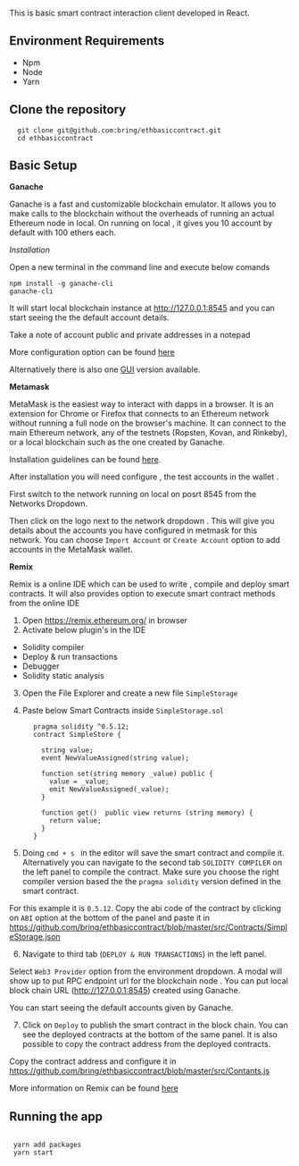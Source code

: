This is basic smart contract interaction client developed in React. 

## Environment Requirements

  - Npm 
  - Node
  - Yarn
  
## Clone the repository 

```
  git clone git@github.com:bring/ethbasiccontract.git
  cd ethbasiccontract
 ```

## Basic Setup 
  
  **Ganache**
  
  Ganache is a fast and customizable blockchain emulator. It allows you to make calls to the blockchain without the overheads     of running an actual Ethereum node in local. On running on local , it gives you 10 account by default with 100 ethers each.

  *Installation*
  
  Open a new terminal in the command line and execute below comands 
  
    npm install -g ganache-cli
    ganache-cli
  
  It will start local blockchain instance at http://127.0.0.1:8545 and you can start seeing the the default account details.
  
  Take a note of account public and private addresses in a notepad
  
  More configuration option can be found [here](https://www.npmjs.com/package/ganache-cli)
  
  Alternatively there is also one [GUI](https://www.trufflesuite.com/docs/ganache/quickstart) version available. 
  
  **Metamask**
  
MetaMask is the easiest way to interact with dapps in a browser. It is an extension for Chrome or Firefox that connects to an Ethereum network without running a full node on the browser's machine. It can connect to the main Ethereum network, any of the testnets (Ropsten, Kovan, and Rinkeby), or a local blockchain such as the one created by Ganache.

Installation guidelines can be found [here](https://metamask.io/). 

After installation you will need configure , the test accounts in the wallet . 

First switch to the network running on local on posrt 8545 from the Networks Dropdown. 

Then click on the logo next to the network dropdown . This will give you details about the accounts you have configured in metmask for this network. You can choose `Import Account` or `Create Account` option to add accounts in the MetaMask wallet.

**Remix**

Remix is a online IDE which can be used to write , compile and deploy smart contracts. It will also  provides option to execute smart contract methods from the online IDE


1. Open https://remix.ethereum.org/ in browser 
2. Activate  below plugin's in the IDE
   
  - Solidity compiler
  - Deploy & run transactions
  - Debugger
  - Solidity static analysis
   
3. Open the File Explorer and create a new file `SimpleStorage`  

4. Paste below Smart Contracts inside `SimpleStorage.sol`
    
  ```
        pragma solidity ^0.5.12;
        contract SimpleStore {

          string value;
          event NewValueAssigned(string value);

          function set(string memory _value) public {
            value = _value;
            emit NewValueAssigned(_value);
          }

          function get()  public view returns (string memory) {
            return value;
          }
        }
```
5.  Doing `cmd + s ` in the editor will save the smart contract and compile it. 
Alternatively you can navigate to the second tab `SOLIDITY COMPILER` on the left panel to compile the contract. Make sure you choose the right compiler version based the the `pragma solidity` version defined in the smart contract. 

For this example it is `0.5.12`.  Copy the abi code of the contract by clicking on `ABI` option at the bottom of the panel and paste it in  https://github.com/bring/ethbasiccontract/blob/master/src/Contracts/SimpleStorage.json

6. Navigate to third tab (`DEPLOY & RUN TRANSACTIONS`) in the left panel.

Select `Web3 Provider` option from the environment dropdown. A modal will show up to put RPC endpoint url for the blockchain node . You can put local block chain URL (http://127.0.0.1:8545) created using Ganache.

You can start seeing the default accounts given by Ganache. 

7. Click on `Deploy` to publish the smart contract in the block chain. You can see the deployed contracts at the bottom of the same panel. It is also possible to copy the contract address from the deployed contracts. 

Copy the contract address and configure it in https://github.com/bring/ethbasiccontract/blob/master/src/Contants.js 

More information on Remix can be found [here](https://remix-ide.readthedocs.io/)

## Running the app 
 
```
 
 yarn add packages 
 yarn start
 
```





  


  





      
      
    
    



